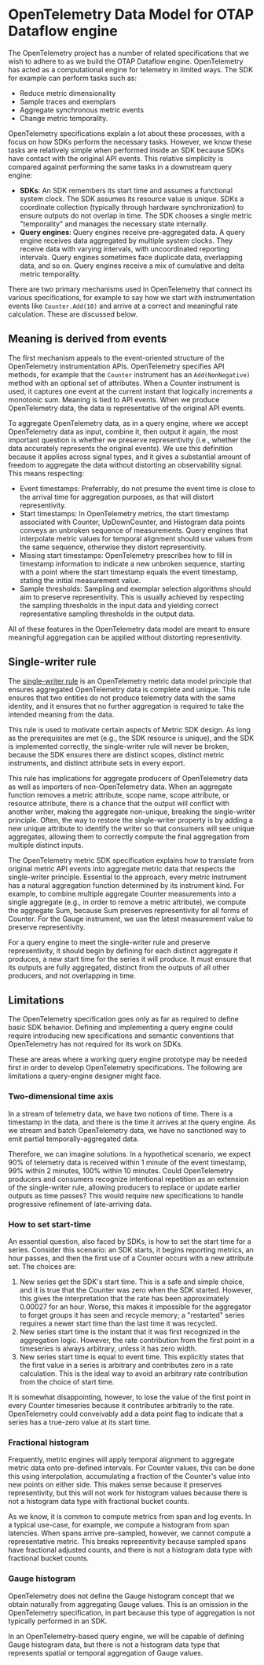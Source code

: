# OpenTelemetry Data Model for OTAP Dataflow engine

The OpenTelemetry project has a number of related specifications that
we wish to adhere to as we build the OTAP Dataflow engine.
OpenTelemetry has acted as a computational engine for telemetry in
limited ways. The SDK for example can perform tasks such as:

- Reduce metric dimensionality
- Sample traces and exemplars
- Aggregate synchronous metric events
- Change metric temporality.

OpenTelemetry specifications explain a lot about these processes, with
a focus on how SDKs perform the necessary tasks. However, we know
these tasks are relatively simple when performed inside an SDK because
SDKs have contact with the original API events. This relative simplicity
is compared against performing the same tasks in a downstream query engine:

- **SDKs**: An SDK remembers its start time and assumes a functional
  system clock. The SDK assumes its resource value is unique. SDKs a
  coordinate collection (typically through hardware synchronization)
  to ensure outputs do not overlap in time. The SDK chooses a single
  metric "temporality" and manages the necessary state internally.
- **Query engines**: Query engines receive pre-aggregated data. A
  query engine receives data aggregated by multiple system
  clocks. They receive data with varying intervals, with uncoordinated
  reporting intervals. Query engines sometimes face duplicate data,
  overlapping data, and so on. Query engines receive a mix of
  cumulative and delta metric temporality.

There are two primary mechanisms used in OpenTelemetry that connect
its various specifications, for example to say how we start with
instrumentation events like `Counter.Add(10)` and arrive at a correct
and meaningful rate calculation. These are discussed below.

## Meaning is derived from events

The first mechanism appeals to the event-oriented structure of the
OpenTelemetry instrumentation APIs. OpenTelemetry specifies API
methods, for example that the `Counter` instrument has an
`Add(NonNegative)` method with an optional set of attributes. When a
Counter instrument is used, it captures one event at the current
instant that logically increments a monotonic sum. Meaning is tied to
API events. When we produce OpenTelemetry data, the data is
representative of the original API events.

To aggregate OpenTelemetry data, as in a query engine, where we accept
OpenTelemetry data as input, combine it, then output it again, the
most important question is whether we preserve representivity (i.e.,
whether the data accurately represents the original events). We use this
definition because it applies across signal types, and it gives a
substantial amount of freedom to aggregate the data without distorting
an observability signal. This means respecting:

- Event timestamps: Preferrably, do not presume the event time is
  close to the arrival time for aggregation purposes, as that will
  distort representivity.
- Start timestamps: In OpenTelemetry metrics, the start timestamp
  associated with Counter, UpDownCounter, and Histogram data points
  conveys an unbroken sequence of measurements. Query engines that
  interpolate metric values for temporal alignment should use values
  from the same sequence, otherwise they distort representivity.
- Missing start timestamps: OpenTelemetry prescribes how to fill in
  timestamp information to indicate a new unbroken sequence, starting
  with a point where the start timestamp equals the event timestamp,
  stating the initial measurement value.
- Sample thresholds: Sampling and exemplar selection algorithms should
  aim to preserve representivity. This is usually achieved by
  respecting the sampling thresholds in the input data and yielding
  correct representative sampling thresholds in the output data.

All of these features in the OpenTelemetry data model are meant to
ensure meaningful aggregation can be applied without distorting
representivity.

## Single-writer rule

The [single-writer rule][SINGLEWRITER] is an OpenTelemetry metric data
model principle that ensures aggregated OpenTelemetry data is complete
and unique. This rule ensures that two entities do not produce
telemetry data with the same identity, and it ensures that no further
aggregation is required to take the intended meaning from the data.

This rule is used to motivate certain aspects of Metric SDK design. As
long as the prerequisites are met (e.g., the SDK resource is unique),
and the SDK is implemented correctly, the single-writer rule will
never be broken, because the SDK ensures there are distinct scopes,
distinct metric instruments, and distinct attribute sets in every
export.

This rule has implications for aggregate producers of OpenTelemetry
data as well as importers of non-OpenTelemetry data. When an aggregate
function removes a metric attribute, scope name, scope attribute, or
resource attribute, there is a chance that the output will conflict
with another writer, making the aggregate non-unique, breaking the
single-writer principle. Often, the way to restore the single-writer
property is by adding a new unique attribute to identify the writer so
that consumers will see unique aggregates, allowing them to correctly
compute the final aggregation from multiple distinct inputs.

The OpenTelemetry metric SDK specification explains how to translate
from original metric API events into aggregate metric data that
respects the single-writer principle. Essential to the approach, every
metric instrument has a natural aggregation function determined by its
instrument kind. For example, to combine multiple aggregate Counter
measurements into a single aggregate (e.g., in order to remove a
metric attribute), we compute the aggregate Sum, because Sum preserves
representivity for all forms of Counter. For the Gauge instrument, we
use the latest measurement value to preserve representivity.

For a query engine to meet the single-writer rule and preserve
representivity, it should begin by defining for each distinct
aggregate it produces, a new start time for the series it will
produce. It must ensure that its outputs are fully aggregated,
distinct from the outputs of all other producers, and not overlapping
in time.

[SINGLEWRITER]: https://opentelemetry.io/docs/specs/otel/metrics/data-model/#single-writer

## Limitations

The OpenTelemetry specification goes only as far as required to define
basic SDK behavior. Defining and implementing a query engine could
require introducing new specifications and semantic conventions that
OpenTelemetry has not required for its work on SDKs.

These are areas where a working query engine prototype may be needed
first in order to develop OpenTelemetry specifications. The following
are limitations a query-engine designer might face.

### Two-dimensional time axis

In a stream of telemetry data, we have two notions of time. There is a
timestamp in the data, and there is the time it arrives at the query
engine. As we stream and batch OpenTelemetry data, we have no
sanctioned way to emit partial temporally-aggregated data.

Therefore, we can imagine solutions. In a hypothetical scenario, we
expect 90% of telemetry data is received within 1 minute of the event
timestamp, 99% within 2 minutes, 100% within 10 minutes. Could
OpenTelemetry producers and consumers recognize intentional repetition
as an extension of the single-writer rule, allowing producers to
replace or update earlier outputs as time passes? This would require
new specifications to handle progressive refinement of late-arriving
data.

### How to set start-time

An essential question, also faced by SDKs, is how to set the start
time for a series. Consider this scenario: an SDK starts, it begins
reporting metrics, an hour passes, and then the first use of a Counter
occurs with a new attribute set. The choices are:

1. New series get the SDK's start time. This is a safe and simple
   choice, and it is true that the Counter was zero when the SDK
   started. However, this gives the interpretation that the rate has
   been approximately 0.00027 for an hour. Worse, this makes it
   impossible for the aggregator to forget groups it has seen and
   recycle memory; a "restarted" series requires a newer start time
   than the last time it was recycled.
2. New series start time is the instant that it was first recognized
   in the aggregation logic. However, the rate contribution from the
   first point in a timeseries is always arbitrary, unless it has
   zero width.
3. New series start time is equal to event time. This explicitly
   states that the first value in a series is arbitrary and
   contributes zero in a rate calculation. This is the ideal way
   to avoid an arbitrary rate contribution from the choice of start time.

It is somewhat disappointing, however, to lose the value of the first
point in every Counter timeseries because it contributes arbitrarily
to the rate. OpenTelemetry could conveivably add a data point flag to
indicate that a series has a true-zero value at its start time.

### Fractional histogram

Frequently, metric engines will apply temporal alignment to aggregate
metric data onto pre-defined intervals. For Counter values, this can
be done this using interpolation, accumulating a fraction of the
Counter's value into new points on either side. This makes sense
because it preserves representivity, but this will not work for
histogram values because there is not a histogram data type with
fractional bucket counts.

As we know, it is common to compute metrics from span and log
events. In a typical use-case, for example, we compute a histogram
from span latencies. When spans arrive pre-sampled, however, we cannot
compute a representative metric. This breaks representivity because
sampled spans have fractional adjusted counts, and there is not a
histogram data type with fractional bucket counts.

### Gauge histogram

OpenTelemetry does not define the Gauge histogram concept that we
obtain naturally from aggregating Gauge values. This is an omission in
the OpenTelemetry specification, in part because this type of
aggregation is not typically performed in an SDK.

In an OpenTelemetry-based query engine, we will be capable of defining
Gauge histogram data, but there is not a histogram data type that
represents spatial or temporal aggregation of Gauge values.
